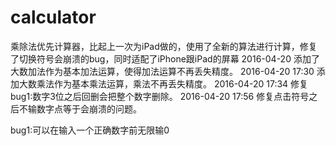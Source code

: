# calculator
乘除法优先计算器，比起上一次为iPad做的，使用了全新的算法进行计算，修复了切换符号会崩溃的bug，同时适配了iPhone跟iPad的屏幕
2016-04-20 添加了大数加法作为基本加法运算，使得加法运算不再丢失精度。
2016-04-20 17:30 添加大数乘法作为基本乘法运算，乘法不再丢失精度。
2016-04-20 17:34 修复bug1:数字3位之后回删会把整个数字删除。
2016-04-20 17:56 修复点击符号之后不输数字点等于会崩溃的问题。

bug1:可以在输入一个正确数字前无限输0

